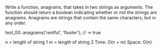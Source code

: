 Write a function, anagrams, that takes in two strings as arguments. The function should return a boolean indicating whether or not the strings are anagrams. Anagrams are strings that contain the same characters, but in any order.

test_00:
anagrams('restful', 'fluster'); // -> true







n = length of string 1
m = length of string 2
Time: O(n + m)
Space: O(n)